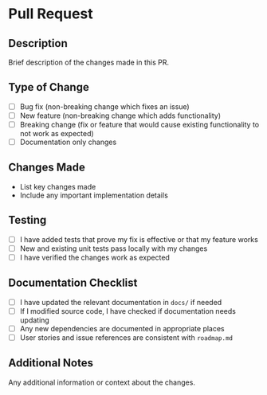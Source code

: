 # Pull Request

## Description
Brief description of the changes made in this PR.

## Type of Change
- [ ] Bug fix (non-breaking change which fixes an issue)
- [ ] New feature (non-breaking change which adds functionality)
- [ ] Breaking change (fix or feature that would cause existing functionality to not work as expected)
- [ ] Documentation only changes

## Changes Made
- List key changes made
- Include any important implementation details

## Testing
- [ ] I have added tests that prove my fix is effective or that my feature works
- [ ] New and existing unit tests pass locally with my changes
- [ ] I have verified the changes work as expected

## Documentation Checklist
- [ ] I have updated the relevant documentation in `docs/` if needed
- [ ] If I modified source code, I have checked if documentation needs updating
- [ ] Any new dependencies are documented in appropriate places
- [ ] User stories and issue references are consistent with `roadmap.md`

## Additional Notes
Any additional information or context about the changes.